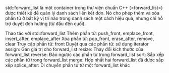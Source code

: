 std::forward_list là một container trong thư viện chuẩn C++ (<forward_list>) được thiết kế để quản lý danh sách liên kết đơn. Nó cho phép thêm và xóa phần tử ở bất kỳ vị trí nào trong danh sách một cách hiệu quả, nhưng chỉ hỗ trợ duyệt đơn hướng (từ đầu đến cuối).

Thao tác với std::forward_list
Thêm phần tử: push_front, emplace_front, insert_after, emplace_after
Xóa phần tử: pop_front, erase_after, remove, clear
Truy cập phần tử: front
Duyệt qua các phần tử: sử dụng iterator
assign: Gán giá trị cho forward_list
resize: Thay đổi kích thước của forward_list
reverse: Đảo ngược các phần tử trong forward_list
sort: Sắp xếp các phần tử trong forward_list
merge: Hợp nhất hai forward_list đã được sắp xếp
splice_after: Di chuyển phần tử từ một forward_list khác
